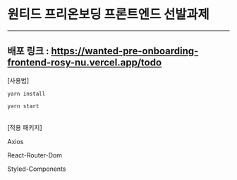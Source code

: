 # 원티드 프리온보딩 프론트엔드 선발과제

<hr>

## 배포 링크 : https://wanted-pre-onboarding-frontend-rosy-nu.vercel.app/todo

[사용법] 

```
yarn install
```

```
yarn start
```
<br/>
[적용 패키지]  
  
Axios 

React-Router-Dom 

Styled-Components 
